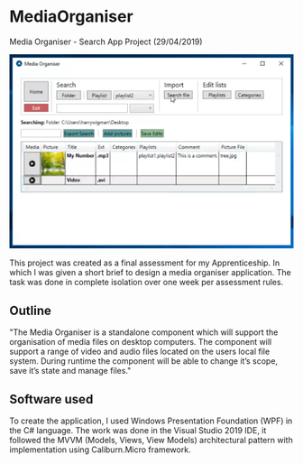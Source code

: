 # MediaOrganiser
Media Organiser - Search App Project (29/04/2019)

![Media Organiser application image](Notes/mediaorganiser.png)

This project was created as a final assessment for my Apprenticeship. In which I was given a short brief to design a media organiser application. The task was done in complete isolation over one week per assessment rules.

## Outline
"The Media Organiser is a standalone component which will support the organisation of media files on desktop computers. The component will support a range of video and audio files located on the users local file system. During runtime the component will be able to change it’s scope, save it’s state and manage files."

## Software used
To create the application, I used Windows Presentation Foundation (WPF) in the C# language. The work was done in the Visual Studio 2019 IDE, it followed the MVVM (Models, Views, View Models) architectural pattern with implementation using Caliburn.Micro framework.

